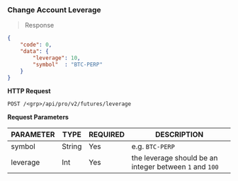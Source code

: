 ### Change Account Leverage 

> Response

```json
{
    "code": 0,
    "data": {
        "leverage": 10,
        "symbol"  : "BTC-PERP"
    }
}
```

**HTTP Request**

`POST /<grp>/api/pro/v2/futures/leverage`



**Request Parameters**

PARAMETER | TYPE   | REQUIRED | DESCRIPTION
--------- |--------| -------- | ---------------
symbol    | String |  Yes     | e.g. `BTC-PERP`
leverage  | Int    |  Yes     | the leverage should be an integer between `1` and `100`
